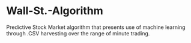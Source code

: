 # Wall-St.-Algorithm
Predictive Stock Market algorithm that presents use of machine learning through .CSV harvesting over the range of minute trading.

